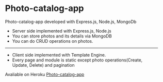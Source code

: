 # Photo-catalog-app
Photo-catalog-app developed with Express.js, Node.js, MongoDb 

* Server side implemented with Express.js, Node.js
* You can store photos and its details via MongoDB 
* You can do CRUD operations on photos.

------------------------------------

* Client side implemented with Template Engine.
* Every page and module is static except photo operations(Create, Update, Delete) and pagination

Avaliable on Heroku [Photo-catalog-app](https://photo-catalog-application.herokuapp.com/) 
